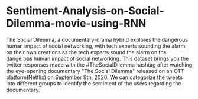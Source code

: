 # Sentiment-Analysis-on-Social-Dilemma-movie-using-RNN
The Social Dilemma, a documentary-drama hybrid explores the dangerous human impact of social networking, with tech experts sounding the alarm on their own creations as the tech experts sound the alarm on the dangerous human impact of social networking. This dataset brings you the twitter responses made with the #TheSocialDilemma hashtag after watching the eye-opening documentary "The Social Dilemma" released on an OTT platform(Netflix) on September 9th, 2020. We can categorize the tweets into different groups to identify the sentiment of the users regarding the documentary.
